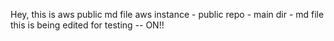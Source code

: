 Hey, this is aws public md file
aws instance - public repo - main dir - md file
this is being edited for testing -- ON!!
